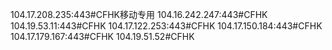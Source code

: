 104.17.208.235:443#CFHK移动专用
104.16.242.247:443#CFHK
104.19.53.11:443#CFHK
104.17.122.253:443#CFHK
104.17.150.184:443#CFHK
104.17.179.167:443#CFHK
104.19.51.52#CFHK

